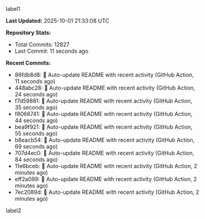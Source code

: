 
label1 
<!-- ACTIVITY_START -->
**Last Updated:** 2025-10-01 21:33:08 UTC

**Repository Stats:**
- Total Commits: 12827
- Last Commit: 11 seconds ago

**Recent Commits:**
- 86fdb8d8: 🤖 Auto-update README with recent activity (GitHub Action, 11 seconds ago)
- 448abc28: 🤖 Auto-update README with recent activity (GitHub Action, 24 seconds ago)
- f7d59881: 🤖 Auto-update README with recent activity (GitHub Action, 35 seconds ago)
- f8066741: 🤖 Auto-update README with recent activity (GitHub Action, 44 seconds ago)
- bea9f921: 🤖 Auto-update README with recent activity (GitHub Action, 55 seconds ago)
- b8eacb54: 🤖 Auto-update README with recent activity (GitHub Action, 69 seconds ago)
- 707d4ec0: 🤖 Auto-update README with recent activity (GitHub Action, 84 seconds ago)
- 11e6bceb: 🤖 Auto-update README with recent activity (GitHub Action, 2 minutes ago)
- eff2a099: 🤖 Auto-update README with recent activity (GitHub Action, 2 minutes ago)
- 7ec2089d: 🤖 Auto-update README with recent activity (GitHub Action, 2 minutes ago)
<!-- ACTIVITY_END -->

label2
